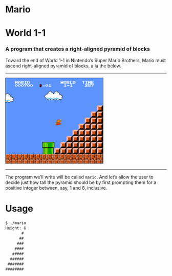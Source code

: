 # Mario 
# World 1-1
### A program that creates a right-aligned pyramid of blocks
Toward the end of World 1-1 in Nintendo’s Super Mario Brothers, Mario must ascend right-aligned pyramid of blocks, a la the below.
***
![](image/pyramid.png)
***
The program we’ll write will be called ```mario```. And let’s allow the user to decide just how tall the pyramid should be by first prompting them for a positive integer between, say, 1 and 8, inclusive.

# Usage
```
$ ./mario
Height: 8
       #
      ##
     ###
    ####
   #####
  ######
 #######
########
```
